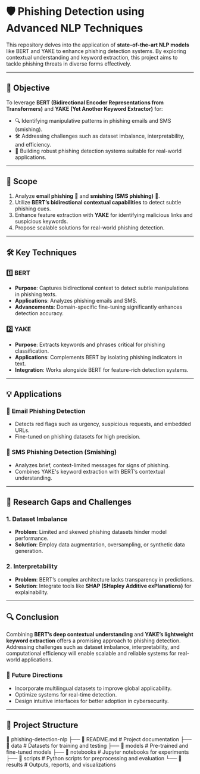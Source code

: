 # 🛡️ **Phishing Detection using Advanced NLP Techniques**  

This repository delves into the application of **state-of-the-art NLP models** like BERT and YAKE to enhance phishing detection systems. By exploring contextual understanding and keyword extraction, this project aims to tackle phishing threats in diverse forms effectively.  

---

## 🎯 **Objective**  
To leverage **BERT (Bidirectional Encoder Representations from Transformers)** and **YAKE (Yet Another Keyword Extractor)** for:  
- 🔍 Identifying manipulative patterns in phishing emails and SMS (smishing).  
- 🛠️ Addressing challenges such as dataset imbalance, interpretability, and efficiency.  
- 🚀 Building robust phishing detection systems suitable for real-world applications.  

---

## 📝 **Scope**  
1. Analyze **email phishing** 📧 and **smishing (SMS phishing)** 📱.  
2. Utilize **BERT’s bidirectional contextual capabilities** to detect subtle phishing cues.  
3. Enhance feature extraction with **YAKE** for identifying malicious links and suspicious keywords.  
4. Propose scalable solutions for real-world phishing detection.  

---

## 🛠️ **Key Techniques**  

### 1️⃣ **BERT**  
- **Purpose**: Captures bidirectional context to detect subtle manipulations in phishing texts.  
- **Applications**: Analyzes phishing emails and SMS.  
- **Advancements**: Domain-specific fine-tuning significantly enhances detection accuracy.  

### 2️⃣ **YAKE**  
- **Purpose**: Extracts keywords and phrases critical for phishing classification.  
- **Applications**: Complements BERT by isolating phishing indicators in text.  
- **Integration**: Works alongside BERT for feature-rich detection systems.  

---

## 💡 **Applications**  

### 📧 **Email Phishing Detection**  
- Detects red flags such as urgency, suspicious requests, and embedded URLs.  
- Fine-tuned on phishing datasets for high precision.  

### 📱 **SMS Phishing Detection (Smishing)**  
- Analyzes brief, context-limited messages for signs of phishing.  
- Combines YAKE's keyword extraction with BERT’s contextual understanding.  

---

## 🚩 **Research Gaps and Challenges**  

### 1. Dataset Imbalance  
- **Problem**: Limited and skewed phishing datasets hinder model performance.  
- **Solution**: Employ data augmentation, oversampling, or synthetic data generation.  

### 2. Interpretability  
- **Problem**: BERT’s complex architecture lacks transparency in predictions.  
- **Solution**: Integrate tools like **SHAP (SHapley Additive exPlanations)** for explainability.  

---

## 🔍 **Conclusion**  
Combining **BERT’s deep contextual understanding** and **YAKE’s lightweight keyword extraction** offers a promising approach to phishing detection. Addressing challenges such as dataset imbalance, interpretability, and computational efficiency will enable scalable and reliable systems for real-world applications.  

### 🚀 **Future Directions**  
- Incorporate multilingual datasets to improve global applicability.  
- Optimize systems for real-time detection.  
- Design intuitive interfaces for better adoption in cybersecurity.  

---

## 📂 **Project Structure**  

📂 phishing-detection-nlp
├── 📄 README.md # Project documentation
├── 📂 data # Datasets for training and testing
├── 📂 models # Pre-trained and fine-tuned models
├── 📂 notebooks # Jupyter notebooks for experiments
├── 📂 scripts # Python scripts for preprocessing and evaluation
└── 📂 results # Outputs, reports, and visualizations

